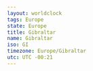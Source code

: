 ```yaml
---
layout: worldclock
tags: Europe
state: Europe
title: Gibraltar
name: Gibraltar
iso: GI
timezone: Europe/Gibraltar
utc: UTC -00:21
---
```


